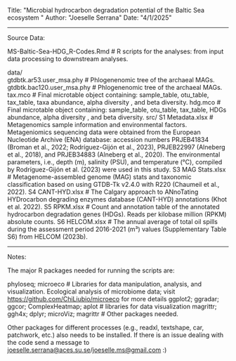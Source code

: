 Title: "Microbial hydrocarbon degradation potential of the Baltic Sea ecosystem "
Author: "Joeselle Serrana"
Date: "4/1/2025"

---  
Source Data:

MS-Baltic-Sea-HDG_R-Codes.Rmd                                    # R scripts for the analyses: from input data processing to downstream analyses.

data/         
            gtdbtk.ar53.user_msa.phy                             # Phlogenenomic tree of the archaeal MAGs.
            gtdbtk.bac120.user_msa.phy                           # Phlogenenomic tree of the archaeal MAGs.
            tax.mco          									 # Final microtable object containing: sample_table, otu_table, tax_table, taxa abundance, alpha diversity , and beta diversity.
            hdg.mco          									 # Final microtable object containing: sample_table, otu_table, tax_table, HDGs abundance, alpha diversity , and beta diversity.
src/
			S1 Metadata.xlsx									 # Metagenomics sample information and environmental factors. Metageniomics sequencing data were obtained from the European Nucleotide Archive (ENA) database: accession numbers PRJEB41834 (Broman et al., 2022; Rodríguez-Gijón et al., 2023), PRJEB22997 (Alneberg et al., 2018), and PRJEB34883 (Alneberg et al., 2020). The environmental parameters, i.e., depth (m), salinity (PSU), and temperature (°C), compiled by Rodríguez-Gijón et al. (2023) were used in this study.
			S3 MAG Stats.xlsx									 # Metagenome-assembled genome (MAG) stats and taxonomic classification based on using GTDB-Tk v2.4.0 with R220 (Chaumeil et al., 2022).
			S4 CANT-HYD.xlsx									 # The Calgary approach to ANnoTating HYDrocarbon degrading enzymes database (CANT-HYD) annotations (Khot et al. 2022).
			S5 RPKM.xlsx									  	 # Count and annotation table of the annotated hydrocarbon degradation genes (HDGs). Reads per kilobase million (RPKM) absolute counts.
			S6 HELCOM.xlsx									     # The annual average of total oil spills during the assessment period 2016-2021 (m³) values (Supplementary Table S6) from HELCOM (2023b).

---
Notes:

The major R packages needed for running the scripts are:

phyloseq; microeco                                               # Libraries for data manipulation, analysis, and visualization. Ecological analysis of microbiome data; visit https://github.com/ChiLiubio/microeco for more details
ggplot2; ggradar; ggcor; ComplexHeatmap; aplot                   # libraries for data visualization
magrittr; ggh4x; dplyr; microViz; magrittr                       # Other packages needed.

Other packages for different processes (e.g., readxl, textshape, car, patchwork, etc.) also needs to be installed. If there is an issue dealing with the code send a message to joeselle.serrana@aces.su.se/joeselle.ms@gmail.com :)
